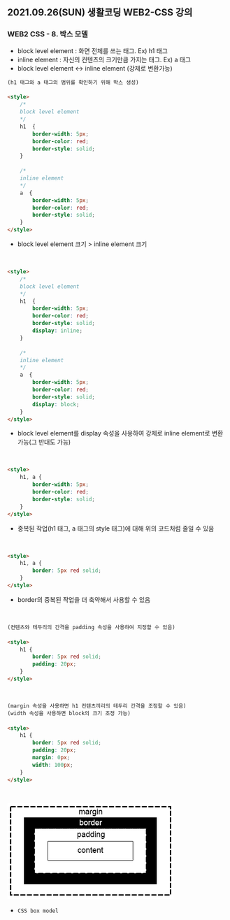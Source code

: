 ## 2021.09.26(SUN) 생활코딩 WEB2-CSS 강의

### WEB2 CSS - 8. 박스 모델

- block level element : 화면 전체를 쓰는 태그. Ex) h1 태그
- inline element : 자신의 컨텐츠의 크기만큼 가지는 태그. Ex) a 태그
- block level element <-> inline element (강제로 변환가능)

```HTML
(h1 태그와 a 태그의 범위를 확인하기 위해 박스 생성)

<style>
    /*
    block level element
    */
    h1  {
        border-width: 5px;
        border-color: red;
        border-style: solid;
    }

    /*
    inline element
    */
    a  {
        border-width: 5px;
        border-color: red;
        border-style: solid;
    }
</style>
```
- block level element 크기 > inline element 크기
<br>


```HTML
<style>
    /*
    block level element
    */
    h1  {
        border-width: 5px;
        border-color: red;
        border-style: solid;
        display: inline;
    }

    /*
    inline element
    */
    a  {
        border-width: 5px;
        border-color: red;
        border-style: solid;
        display: block;
    }
</style>
```
- block level element를 display 속성을 사용하여 강제로 inline element로 변환 가능(그 반대도 가능)
<br>


```HTML
<style>
    h1, a {
        border-width: 5px;
        border-color: red;
        border-style: solid;
    }
</style>
```
- 중복된 작업(h1 태그, a 태그의 style 태그)에 대해 위의 코드처럼 줄일 수 있음
<br>


```HTML
<style>
    h1, a {
        border: 5px red solid;
    }
</style>
```
- border의 중복된 작업을 더 축약해서 사용할 수 있음
<br>


```HTML
(컨텐츠와 테두리의 간격을 padding 속성을 사용하여 지정할 수 있음)

<style>
    h1 {
        border: 5px red solid;
        padding: 20px;
    }
</style>
```
<br>

```HTML
(margin 속성을 사용하면 h1 컨텐츠끼리의 테두리 간격을 조정할 수 있음)
(width 속성을 사용하면 block의 크기 조정 가능)

<style>
    h1 {
        border: 5px red solid;
        padding: 20px;
        margin: 0px;
        width: 100px;
    }
</style>
```
<br>


![CSS-box model](WEB2-CSS_3_boxmodel.png)
- `CSS box model`